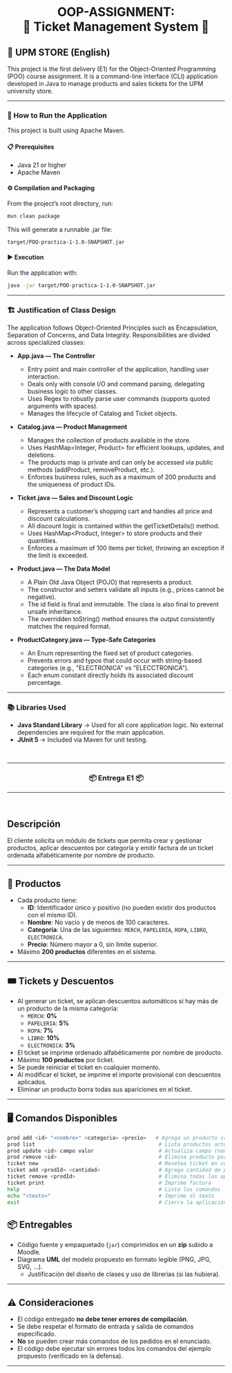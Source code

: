 <div align="center">
	<h1> OOP-ASSIGNMENT: <br> 🧾 Ticket Management System 🧾</h1>
</div>


## 🏬 UPM STORE (English)

This project is the first delivery (E1) for the Object-Oriented Programming (POO) course assignment. It is a command-line interface (CLI) application developed in Java to manage products and sales tickets for the UPM university store.

---

### 🚀 How to Run the Application

This project is built using Apache Maven.

#### 📋 Prerequisites

- Java 21 or higher
- Apache Maven

#### ⚙️ Compilation and Packaging

From the project’s root directory, run:

```bash
mvn clean package
```

This will generate a runnable .jar file:

```
target/POO-practica-1-1.0-SNAPSHOT.jar
```

#### ▶️ Execution

Run the application with:

```bash
java -jar target/POO-practica-1-1.0-SNAPSHOT.jar
```

---

### 🏗️ Justification of Class Design

The application follows Object-Oriented Principles such as Encapsulation, Separation of Concerns, and Data Integrity. Responsibilities are divided across specialized classes:

- **App.java — The Controller**
	- Entry point and main controller of the application, handling user interaction.
	- Deals only with console I/O and command parsing, delegating business logic to other classes.
	- Uses Regex to robustly parse user commands (supports quoted arguments with spaces).
	- Manages the lifecycle of Catalog and Ticket objects.

- **Catalog.java — Product Management**
	- Manages the collection of products available in the store.
	- Uses HashMap<Integer, Product> for efficient lookups, updates, and deletions.
	- The products map is private and can only be accessed via public methods (addProduct, removeProduct, etc.).
	- Enforces business rules, such as a maximum of 200 products and the uniqueness of product IDs.

- **Ticket.java — Sales and Discount Logic**
	- Represents a customer’s shopping cart and handles all price and discount calculations.
	- All discount logic is contained within the getTicketDetails() method.
	- Uses HashMap<Product, Integer> to store products and their quantities.
	- Enforces a maximum of 100 items per ticket, throwing an exception if the limit is exceeded.

- **Product.java — The Data Model**
	- A Plain Old Java Object (POJO) that represents a product.
	- The constructor and setters validate all inputs (e.g., prices cannot be negative).
	- The id field is final and immutable. The class is also final to prevent unsafe inheritance.
	- The overridden toString() method ensures the output consistently matches the required format.

- **ProductCategory.java — Type-Safe Categories**
	- An Enum representing the fixed set of product categories.
	- Prevents errors and typos that could occur with string-based categories (e.g., "ELECTRONICA" vs "ELECCTRONICA").
	- Each enum constant directly holds its associated discount percentage.

---

### 📚 Libraries Used

- **Java Standard Library** → Used for all core application logic. No external dependencies are required for the main application.
- **JUnit 5** → Included via Maven for unit testing.

<br>

---
<div align="center">
	<h3>📦 Entrega E1 📦</h3>
</div>

---
<br>

## Descripción

El cliente solicita un módulo de tickets que permita crear y gestionar productos, aplicar descuentos por categoría y emitir factura de un ticket ordenada alfabéticamente por nombre de producto.

---

## 🛒 Productos

- Cada producto tiene:
	- **ID**: Identificador único y positivo (no pueden existir dos productos con el mismo ID).
	- **Nombre**: No vacío y de menos de 100 caracteres.
	- **Categoría**: Una de las siguientes: `MERCH`, `PAPELERIA`, `ROPA`, `LIBRO`, `ELECTRONICA`.
	- **Precio**: Número mayor a 0, sin límite superior.
- Máximo **200 productos** diferentes en el sistema.

---

## 🎟️ Tickets y Descuentos

- Al generar un ticket, se aplican descuentos automáticos si hay más de un producto de la misma categoría:
	- `MERCH`: **0%**
	- `PAPELERIA`: **5%**
	- `ROPA`: **7%**
	- `LIBRO`: **10%**
	- `ELECTRONICA`: **3%**
- El ticket se imprime ordenado alfabéticamente por nombre de producto.
- Máximo **100 productos** por ticket.
- Se puede reiniciar el ticket en cualquier momento.
- Al modificar el ticket, se imprime el importe provisional con descuentos aplicados.
- Eliminar un producto borra todas sus apariciones en el ticket.

---

## 🖥️ Comandos Disponibles

```bash
prod add <id> "<nombre>" <categoria> <precio>   # Agrega un producto con nuevo id
prod list                                        # Lista productos actuales
prod update <id> campo valor                     # Actualiza campo (nombre|categoria|precio)
prod remove <id>                                 # Elimina producto por id
ticket new                                       # Resetea ticket en curso
ticket add <prodId> <cantidad>                   # Agrega cantidad de producto al ticket
ticket remove <prodId>                           # Elimina todas las apariciones del producto
ticket print                                     # Imprime factura
help                                             # Lista los comandos
echo "<texto>"                                   # Imprime el texto
exit                                             # Cierra la aplicación
```

## 📦 Entregables

- Código fuente y empaquetado (`jar`) comprimidos en un **zip** subido a Moodle.
- Diagrama **UML** del modelo propuesto en formato legible (PNG, JPG, SVG, ...).
	- Justificación del diseño de clases y uso de librerías (si las hubiera).

---

## ⚠️ Consideraciones

- El código entregado **no debe tener errores de compilación**.
- Se debe respetar el formato de entrada y salida de comandos especificado.
- **No** se pueden crear más comandos de los pedidos en el enunciado.
- El código debe ejecutar sin errores todos los comandos del ejemplo propuesto (verificado en la defensa).

---